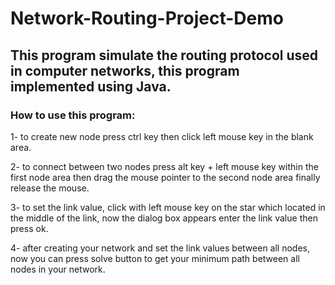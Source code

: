 # Network-Routing-Project-Demo
## This program simulate the routing protocol used in computer networks, this program implemented using Java. 
### How to use this program:
1- to create new node press ctrl key then click left mouse key in the blank area.

2- to connect between two nodes press alt key + left mouse key within the first node area then drag the mouse pointer to the second node area finally release the mouse.

3- to set the link value, click with left mouse key on the star which located in the middle of the link, now the dialog box appears enter the link value then press ok.

4- after creating your network and set the link values between all nodes, now you can press solve button to get your minimum path between all nodes in your network.
